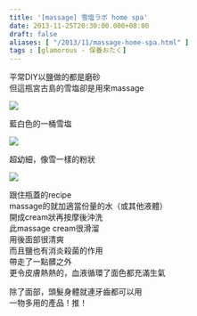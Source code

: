 ```yaml
---
title: '[massage] 雪塩ラボ home spa'
date: 2013-11-25T20:30:00.000+08:00
draft: false
aliases: [ "/2013/11/massage-home-spa.html" ]
tags : [glamorous - 保養おたく]
---
```


平常DIY以鹽做的都是磨砂  
但這瓶宮古島的雪塩卻是用來massage  

[![](https://3.bp.blogspot.com/-XitHoDVooZY/XCd_Kp-_fHI/AAAAAAAACxg/eavJm_rbPwcoDSswkHrVj6A1ctZsrnkaQCLcBGAs/s640/88.jpg)](https://3.bp.blogspot.com/-XitHoDVooZY/XCd_Kp-_fHI/AAAAAAAACxg/eavJm_rbPwcoDSswkHrVj6A1ctZsrnkaQCLcBGAs/s1600/88.jpg)

藍白色的一桶雪塩  

[![](https://2.bp.blogspot.com/-UiiQBkKhoQE/XCd_WxoTQaI/AAAAAAAACxo/kN5FsxBfgqUGPJfaAiFP0Rw3qZOHuKTBQCLcBGAs/s640/89.jpg)](https://2.bp.blogspot.com/-UiiQBkKhoQE/XCd_WxoTQaI/AAAAAAAACxo/kN5FsxBfgqUGPJfaAiFP0Rw3qZOHuKTBQCLcBGAs/s1600/89.jpg)

超幼細，像雪一樣的粉狀  

[![](https://2.bp.blogspot.com/-SmgPMXlSy2U/XCd_fCR9_hI/AAAAAAAACxs/asQTDxVh3n0AE2TQMG7mVoeiroH3lPVkgCLcBGAs/s640/90.jpg)](https://2.bp.blogspot.com/-SmgPMXlSy2U/XCd_fCR9_hI/AAAAAAAACxs/asQTDxVh3n0AE2TQMG7mVoeiroH3lPVkgCLcBGAs/s1600/90.jpg)

跟住瓶蓋的recipe  
massage的就加適當份量的水（或其他液體）  
開成cream狀再按摩後沖洗  
此massage cream很滑溜  
用後面部很清爽  
而且鹽也有消炎殺菌的作用  
帶走了一點髒之外  
更令皮膚熱熱的，血液循環了面色都充滿生氣  
  
除了面部，頭髮身體就連牙齒都可以用  
一物多用的產品！推！